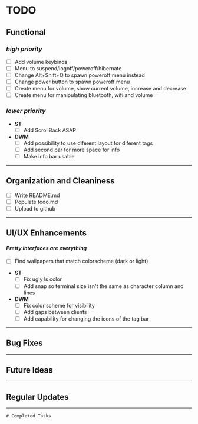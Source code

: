 # TODO

## Functional  

### _high priority_  

 * [ ] Add volume keybinds
 * [ ] Menu to suspend/logoff/poweroff/hibernate
 * [ ] Change Alt+Shift+Q to spawn poweroff menu instead
 * [ ] Change power button to spawn poweroff menu
 * [ ] Create menu for volume, show current volume, increase and decrease
 * [ ] Create menu for manipulating bluetooth, wifi and volume

### _lower priority_  

 * **ST**
   * [ ] Add ScrollBack ASAP

 * **DWM**  
   * [ ] Add possibility to use diferent layout for diferent tags
   * [ ] Add second bar for more space for info
   * [ ] Make info bar usable

---  

## Organization and Cleaniness

 * [ ] Write README.md
 * [ ] Populate todo.md
 * [ ] Upload to github

---

## UI/UX Enhancements  
#### _Pretty Interfaces are everything_

 * [ ] Find wallpapers that match colorscheme (dark or light)

 * **ST**  
   * [ ] Fix ugly ls color
   * [ ] Add snap so terminal size isn\'t the same as character column and lines

 * **DWM**
   * [ ] Fix color scheme for visibility
   * [ ] Add gaps between clients
   * [ ] Add capability for changing the icons of the tag bar

---

## Bug Fixes

---

## Future Ideas

---

## Regular Updates

---

```text
# Completed Tasks
```
